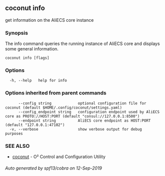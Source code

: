 ## coconut info

get information on the AliECS core instance

### Synopsis

The info command queries the running instance of AliECS core and
displays some general information.

```
coconut info [flags]
```

### Options

```
  -h, --help   help for info
```

### Options inherited from parent commands

```
      --config string            optional configuration file for coconut (default $HOME/.config/coconut/settings.yaml)
      --config_endpoint string   configuration endpoint used by AliECS core as PROTO://HOST:PORT (default "consul://127.0.0.1:8500")
      --endpoint string          AliECS core endpoint as HOST:PORT (default "127.0.0.1:47102")
  -v, --verbose                  show verbose output for debug purposes
```

### SEE ALSO

* [coconut](coconut.md)	 - O² Control and Configuration Utility

###### Auto generated by spf13/cobra on 12-Sep-2019
